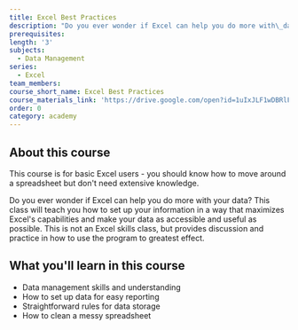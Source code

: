 ```yaml
---
title: Excel Best Practices
description: "Do you ever wonder if Excel can help you do more with\_data? This class will teach you to set up your information in a way that maximizes Excel's capabilities and make your data as accessible and useful as possible. This is not an Excel skills class, but provides discussion and practice is how to use the program to greatest effect.\n\nThis course is for basic Excel users - you should know how to move around a spreadsheet but don't need extensive knowledge."
prerequisites:
length: '3'
subjects:
  - Data Management
series:
  - Excel
team_members:
course_short_name: Excel Best Practices
course_materials_link: 'https://drive.google.com/open?id=1uIxJLF1wDBRlFAC8hRGe-KHLRpnA9mRD'
order: 0
category: academy
---
```


## About this course

This course is for basic Excel users - you should know how to move around a spreadsheet but don't need extensive knowledge.

Do you ever wonder if Excel can help you do more with your data? This class will teach you how to set up your information in a way that maximizes Excel's capabilities and make your data as accessible and useful as possible. This is not an Excel skills class, but provides discussion and practice in how to use the program to greatest effect.

## What you'll learn in this course

* Data management skills and understanding
* How to set up data for easy reporting
* Straightforward rules for data storage
* How to clean a messy spreadsheet